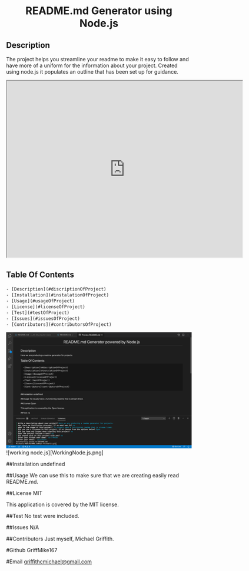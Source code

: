 
  <h1 align="center">README.md Generator using Node.js</h1>


  ## Description
  The project helps you streamline your readme to make it easy to follow and have more of a uniform for the information about your project. Created using node.js it  populates an outline that has been set up for guidance.
  <iframe src="https://drive.google.com/file/d/1x0jHp7tQmgHFSriJiakgQOLX8Yi0Bs6g/preview" width="640" height="480"></iframe>



  ## Table Of Contents
    - [Description](#discriptionOfProject)
    - [Installation](#instalationOfProject)
    - [Usage](#usageOfProject)
    - [License](#licenseOfProject)
    - [Test](#testOfProject)
    - [Issues](#issuesOfProject)
    - [Contributors](#contributorsOfProject)


<img src="WorkingNode.js.png" alt="working node.js">
![working node.js][WorkingNode.js.png]

  ##Installation
  undefined

  ##Usage
  We can use this to make sure that we are creating easily read README.md.

  ##License
  MIT

  This application is covered by the MIT license.

  ##Test
  No test were included.

  ##Issues
  N/A

  ##Contributors
  Just myself, Michael Griffith.


  #Github
  GriffMike167

  #Email
  griffithcmichael@gmail.com



